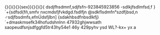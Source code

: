 {}{}{}{}{sex}}{}{}{}{
dsdjfhsdmnf,sdjfsfn-923845923856
-sdlkjfsdlmfsd,f
}´+{sdfsd{fñ,smfv nxcmdsfjfvkdgd.fsdlfjn
@sdkflsdmfn°szdfjbsd,n
♂sdjfbsdmfs,efnÚdsfjlbn]
{sdakhbsdfnbsdlkfj}
´+dmaskmsefk34hofudshnlnn 47932ghjwwsath
saopeudfsnjsdfggfd5tr43hy54e1 46y 429pyhv ysd WL?-kx+ yx
a
